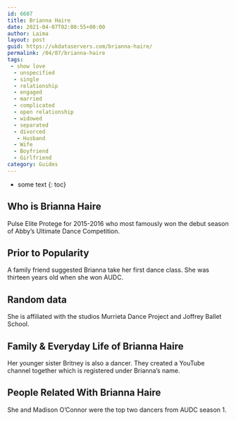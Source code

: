 ```yaml
---
id: 6607
title: Brianna Haire
date: 2021-04-07T02:00:55+00:00
author: Laima
layout: post
guid: https://ukdataservers.com/brianna-haire/
permalink: /04/07/brianna-haire
tags:
 - show love
  - unspecified
  - single
  - relationship
  - engaged
  - married
  - complicated
  - open relationship
  - widowed
  - separated
  - divorced
   - Husband
  - Wife
  - Boyfriend
  - Girlfriend
category: Guides
---
```


* some text
{: toc}


## Who is Brianna Haire
                  
                  
                  
Pulse Elite Protege for 2015-2016 who most famously won the debut season of Abby&#8217;s Ultimate Dance Competition.
                  
              
            
              
            
                
                
                
## Prior to Popularity
                  
                  
                  
A family friend suggested Brianna take her first dance class. She was thirteen years old when she won AUDC.
                  
              
            
              
            
                
                
                
## Random data
                  
                  
                  
She is affiliated with the studios Murrieta Dance Project and Joffrey Ballet School.
                  
              
            
              
            
                
                
                
## Family & Everyday Life of Brianna Haire
                  
                  
                  
Her younger sister Britney is also a dancer. They created a YouTube channel together which is registered under Brianna&#8217;s name.
                  
              
            
              
            
                
                
                
## People Related With Brianna Haire
                  
                  
                  
She and Madison O&#8217;Connor were the top two dancers from AUDC season 1.
                  
              
            
              
            
                
              
            
              
              
            
            
              
            
          
          
          